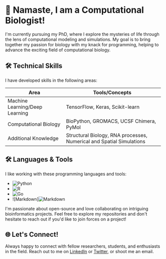 # 👋 Namaste, I am a Computational Biologist!

I'm currently pursuing my PhD, where I explore the mysteries of life through the lens of computational modeling and simulations. My goal is to bring together my passion for biology with my knack for programming, helping to advance the exciting field of computational biology.

## 🛠️ Technical Skills

I have developed skills in the following areas:

| Area                            | Tools/Concepts                                  |
| ------------------------------  |------------------------------------------------ |
| Machine Learning/Deep Learning  | TensorFlow, Keras, Scikit-learn                 |
| Computational Biology           | BioPython, GROMACS, UCSF Chimera, PyMol         |
| Additional Knowledge            | Structural Biology, RNA processes, Numerical and Spatial Simulations |

## 🛠️ Languages & Tools

I like working with these programming languages and tools:

- ![Python](https://img.shields.io/badge/-Python-3776AB?logo=python&logoColor=white)
- ![R](https://img.shields.io/badge/-R-276DC3?logo=r&logoColor=white)
- ![Go](https://img.shields.io/badge/-Go-00ADD8?logo=go&logoColor=white)
- ![Markdown]![Markdown](https://img.shields.io/badge/-Markdown-000000?logo=markdown&logoColor=white)



I'm passionate about open-source and love collaborating on intriguing bioinformatics projects. Feel free to explore my repositories and don't hesitate to reach out if you'd like to join forces on a project!

## 🌐 Let's Connect!

Always happy to connect with fellow researchers, students, and enthusiasts in the field. Reach out to me on [LinkedIn](https://www.linkedin.com/in/shashank-pritam/) or [Twitter](https://twitter.com/fan_of_gpu), or shoot me an email.

<!--
shashankpritam/shashankpritam is a ✨ special ✨ repository because its `README.md` (this file) appears on your GitHub profile.
You can click the Preview link to take a look at your changes.
-->
